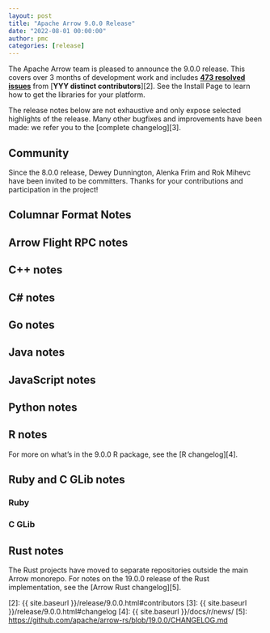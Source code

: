```yaml
---
layout: post
title: "Apache Arrow 9.0.0 Release"
date: "2022-08-01 00:00:00"
author: pmc
categories: [release]
---
```

<!--
{% comment %}
Licensed to the Apache Software Foundation (ASF) under one or more
contributor license agreements.  See the NOTICE file distributed with
this work for additional information regarding copyright ownership.
The ASF licenses this file to you under the Apache License, Version 2.0
(the "License"); you may not use this file except in compliance with
the License.  You may obtain a copy of the License at

http://www.apache.org/licenses/LICENSE-2.0

Unless required by applicable law or agreed to in writing, software
distributed under the License is distributed on an "AS IS" BASIS,
WITHOUT WARRANTIES OR CONDITIONS OF ANY KIND, either express or implied.
See the License for the specific language governing permissions and
limitations under the License.
{% endcomment %}
-->


The Apache Arrow team is pleased to announce the 9.0.0 release. This covers
over 3 months of development work and includes [**473 resolved issues**][1]
from [**YYY distinct contributors**][2]. See the Install Page to learn how to
get the libraries for your platform.

The release notes below are not exhaustive and only expose selected highlights
of the release. Many other bugfixes and improvements have been made: we refer
you to the [complete changelog][3].

## Community

Since the 8.0.0 release, Dewey Dunnington, Alenka Frim and Rok Mihevc
have been invited to be committers.
Thanks for your contributions and participation in the project!

## Columnar Format Notes

## Arrow Flight RPC notes

## C++ notes

## C# notes

## Go notes

## Java notes

## JavaScript notes

## Python notes

## R notes

For more on what’s in the 9.0.0 R package, see the [R changelog][4].

## Ruby and C GLib notes

### Ruby

### C GLib

## Rust notes

The Rust projects have moved to separate repositories outside the
main Arrow monorepo. For notes on the 19.0.0 release of the Rust
implementation, see the [Arrow Rust changelog][5].

[1]: https://issues.apache.org/jira/issues/?jql=project%20%3D%20ARROW%20AND%20status%20%3D%20Resolved%20AND%20fixVersion%20%3D%209.0.0
[2]: {{ site.baseurl }}/release/9.0.0.html#contributors
[3]: {{ site.baseurl }}/release/9.0.0.html#changelog
[4]: {{ site.baseurl }}/docs/r/news/
[5]: https://github.com/apache/arrow-rs/blob/19.0.0/CHANGELOG.md

